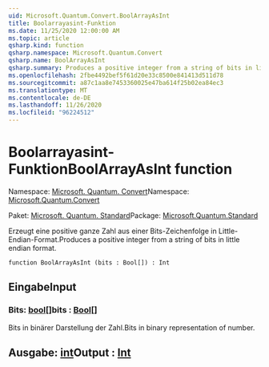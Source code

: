 ```yaml
---
uid: Microsoft.Quantum.Convert.BoolArrayAsInt
title: Boolarrayasint-Funktion
ms.date: 11/25/2020 12:00:00 AM
ms.topic: article
qsharp.kind: function
qsharp.namespace: Microsoft.Quantum.Convert
qsharp.name: BoolArrayAsInt
qsharp.summary: Produces a positive integer from a string of bits in little endian format.
ms.openlocfilehash: 2fbe4492bef5f61d20e33c8500e841413d511d78
ms.sourcegitcommit: a87c1aa8e7453360025e47ba614f25b02ea84ec3
ms.translationtype: MT
ms.contentlocale: de-DE
ms.lasthandoff: 11/26/2020
ms.locfileid: "96224512"
---
```

# <a name="boolarrayasint-function"></a><span data-ttu-id="37a3f-102">Boolarrayasint-Funktion</span><span class="sxs-lookup"><span data-stu-id="37a3f-102">BoolArrayAsInt function</span></span>

<span data-ttu-id="37a3f-103">Namespace: [Microsoft. Quantum. Convert](xref:Microsoft.Quantum.Convert)</span><span class="sxs-lookup"><span data-stu-id="37a3f-103">Namespace: [Microsoft.Quantum.Convert](xref:Microsoft.Quantum.Convert)</span></span>

<span data-ttu-id="37a3f-104">Paket: [Microsoft. Quantum. Standard](https://nuget.org/packages/Microsoft.Quantum.Standard)</span><span class="sxs-lookup"><span data-stu-id="37a3f-104">Package: [Microsoft.Quantum.Standard](https://nuget.org/packages/Microsoft.Quantum.Standard)</span></span>


<span data-ttu-id="37a3f-105">Erzeugt eine positive ganze Zahl aus einer Bits-Zeichenfolge in Little-Endian-Format.</span><span class="sxs-lookup"><span data-stu-id="37a3f-105">Produces a positive integer from a string of bits in little endian format.</span></span>

```qsharp
function BoolArrayAsInt (bits : Bool[]) : Int
```


## <a name="input"></a><span data-ttu-id="37a3f-106">Eingabe</span><span class="sxs-lookup"><span data-stu-id="37a3f-106">Input</span></span>

### <a name="bits--bool"></a><span data-ttu-id="37a3f-107">Bits: [bool](xref:microsoft.quantum.lang-ref.bool)[]</span><span class="sxs-lookup"><span data-stu-id="37a3f-107">bits : [Bool](xref:microsoft.quantum.lang-ref.bool)[]</span></span>

<span data-ttu-id="37a3f-108">Bits in binärer Darstellung der Zahl.</span><span class="sxs-lookup"><span data-stu-id="37a3f-108">Bits in binary representation of number.</span></span>



## <a name="output--int"></a><span data-ttu-id="37a3f-109">Ausgabe: [int](xref:microsoft.quantum.lang-ref.int)</span><span class="sxs-lookup"><span data-stu-id="37a3f-109">Output : [Int](xref:microsoft.quantum.lang-ref.int)</span></span>

